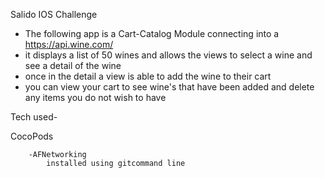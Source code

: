 Salido IOS Challenge

- The following app is a Cart-Catalog Module connecting into a https://api.wine.com/
- it displays a list of 50 wines and allows the views to select a wine and see a detail of the wine
- once in the detail a view is able to add the wine to their cart
- you can view your cart to see wine's that have been added and delete any items you do not wish to have

Tech used-

CocoPods
	
		-AFNetworking 
			installed using gitcommand line
				